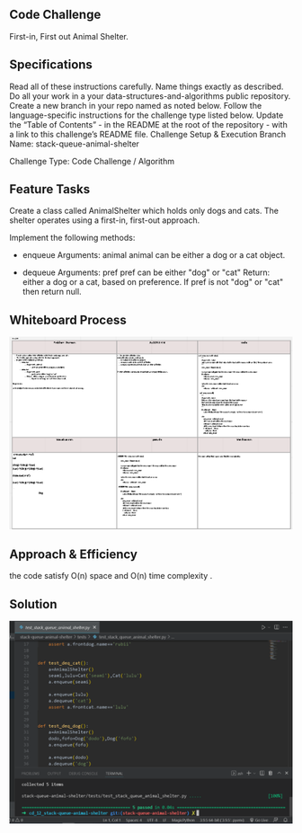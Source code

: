 ## Code Challenge
First-in, First out Animal Shelter.

## Specifications

Read all of these instructions carefully.
Name things exactly as described.
Do all your work in a your data-structures-and-algorithms public repository.
Create a new branch in your repo named as noted below.
Follow the language-specific instructions for the challenge type listed below.
Update the “Table of Contents” - in the README at the root of the repository - with a link to this challenge’s README file.
Challenge Setup & Execution
Branch Name: stack-queue-animal-shelter

Challenge Type: Code Challenge / Algorithm

## Feature Tasks
Create a class called AnimalShelter which holds only dogs and cats.
The shelter operates using a first-in, first-out approach.

Implement the following methods:
- enqueue
Arguments: animal
animal can be either a dog or a cat object.

- dequeue
Arguments: pref
pref can be either "dog" or "cat"
Return: either a dog or a cat, based on preference.
If pref is not "dog" or "cat" then return null.


## Whiteboard Process
 ![](12-8.PNG)
## Approach & Efficiency
 the code satisfy O(n)  space and O(n) time complexity .
## Solution
![](12.PNG)
